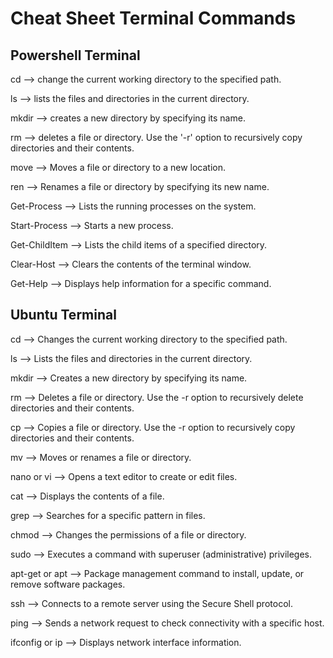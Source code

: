 # Cheat Sheet Terminal Commands

## Powershell Terminal

cd --> change the current working directory to the specified path.

ls --> lists the files and directories in the current directory.

mkdir --> creates a new directory by specifying its name.

rm --> deletes a file or directory. Use the '-r' option to recursively copy directories and their contents.

move --> Moves a file or directory to a new location.

ren --> Renames a file or directory by specifying its new name.

Get-Process --> Lists the running processes on the system.

Start-Process --> Starts a new process.

Get-ChildItem --> Lists the child items of a specified directory.

Clear-Host --> Clears the contents of the terminal window.

Get-Help --> Displays help information for a specific command.

## Ubuntu Terminal

cd --> Changes the current working directory to the specified path.

ls --> Lists the files and directories in the current directory.

mkdir --> Creates a new directory by specifying its name.

rm --> Deletes a file or directory. Use the -r option to recursively delete directories and their contents.

cp --> Copies a file or directory. Use the -r option to recursively copy directories and their contents.

mv --> Moves or renames a file or directory.

nano or vi --> Opens a text editor to create or edit files.

cat --> Displays the contents of a file.

grep --> Searches for a specific pattern in files.

chmod --> Changes the permissions of a file or directory.

sudo --> Executes a command with superuser (administrative) privileges.

apt-get or apt --> Package management command to install, update, or remove software packages.

ssh --> Connects to a remote server using the Secure Shell protocol.

ping --> Sends a network request to check connectivity with a specific host.

ifconfig or ip --> Displays network interface information.

